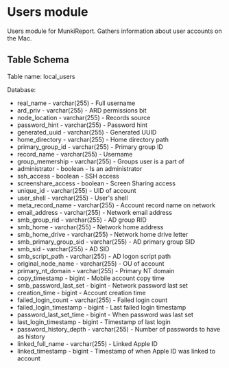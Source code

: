 Users module
==============

Users module for MunkiReport. Gathers information about user accounts on the Mac.



Table Schema
-----

Table name: local_users

Database:
* real_name - varchar(255) - Full username
* ard_priv - varchar(255) - ARD permissions bit
* node_location - varchar(255) - Records source
* password_hint - varchar(255) - Password hint
* generated_uuid - varchar(255) - Generated UUID
* home_directory - varchar(255) - Home directory path
* primary_group_id - varchar(255) - Primary group ID
* record_name - varchar(255) - Username
* group_memership - varchar(255) - Groups user is a part of
* administrator - boolean - Is an administrator
* ssh_access - boolean - SSH access
* screenshare_access - boolean - Screen Sharing access
* unique_id - varchar(255) - UID of account
* user_shell - varchar(255) - User's shell
* meta_record_name - varchar(255) - Account record name on network
* email_address - varchar(255) - Network email address
* smb_group_rid - varchar(255) - AD group RID
* smb_home - varchar(255) - Network home address
* smb_home_drive - varchar(255) - Network home drive letter
* smb_primary_group_sid - varchar(255) - AD primary group SID
* smb_sid - varchar(255) - AD SID
* smb_script_path - varchar(255) - AD logon script path
* original_node_name - varchar(255) - OU of account
* primary_nt_domain - varchar(255) - Primary NT domain
* copy_timestamp - bigint - Mobile account copy time
* smb_password_last_set - bigint - Network password last set
* creation_time - bigint - Account creation time
* failed_login_count - varchar(255) - Failed login count
* failed_login_timestamp - bigint - Last failed login timestamp
* password_last_set_time - bigint - When password was last set
* last_login_timestamp - bigint - Timestamp of last login
* password_history_depth - varchar(255) - Number of passwords to have as history
* linked_full_name - varchar(255) - Linked Apple ID
* linked_timestamp - bigint - Timestamp of when Apple ID was linked to account


